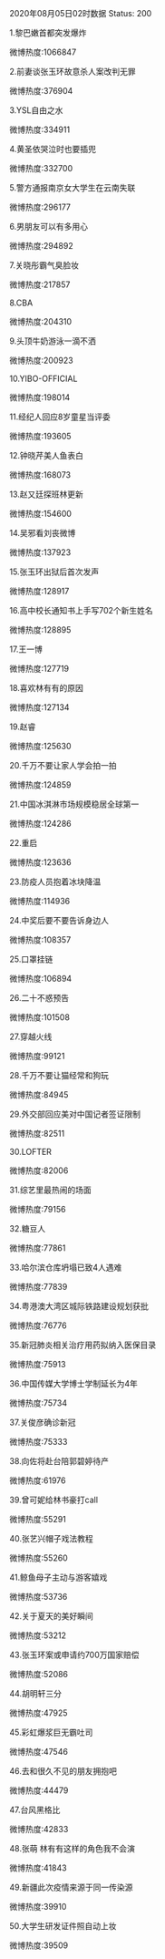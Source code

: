 2020年08月05日02时数据
Status: 200

1.黎巴嫩首都突发爆炸

微博热度:1066847

2.前妻谈张玉环故意杀人案改判无罪

微博热度:376904

3.YSL自由之水

微博热度:334911

4.黄圣依哭泣时也要插兜

微博热度:332700

5.警方通报南京女大学生在云南失联

微博热度:296177

6.男朋友可以有多用心

微博热度:294892

7.关晓彤霸气臭脸妆

微博热度:217857

8.CBA

微博热度:204310

9.头顶牛奶游泳一滴不洒

微博热度:200923

10.YIBO-OFFICIAL

微博热度:198014

11.经纪人回应8岁童星当评委

微博热度:193605

12.钟晓芹美人鱼表白

微博热度:168073

13.赵又廷探班林更新

微博热度:154600

14.吴邪看刘丧微博

微博热度:137923

15.张玉环出狱后首次发声

微博热度:128917

16.高中校长通知书上手写702个新生姓名

微博热度:128895

17.王一博

微博热度:127719

18.喜欢林有有的原因

微博热度:127134

19.赵睿

微博热度:125630

20.千万不要让家人学会拍一拍

微博热度:124859

21.中国冰淇淋市场规模稳居全球第一

微博热度:124286

22.重启

微博热度:123636

23.防疫人员抱着冰块降温

微博热度:114936

24.中奖后要不要告诉身边人

微博热度:108357

25.口罩挂链

微博热度:106894

26.二十不惑预告

微博热度:101508

27.穿越火线

微博热度:99121

28.千万不要让猫经常和狗玩

微博热度:84945

29.外交部回应美对中国记者签证限制

微博热度:82511

30.LOFTER

微博热度:82006

31.综艺里最热闹的场面

微博热度:79156

32.糖豆人

微博热度:77861

33.哈尔滨仓库坍塌已致4人遇难

微博热度:77839

34.粤港澳大湾区城际铁路建设规划获批

微博热度:76776

35.新冠肺炎相关治疗用药拟纳入医保目录

微博热度:75913

36.中国传媒大学博士学制延长为4年

微博热度:75734

37.关俊彦确诊新冠

微博热度:75333

38.向佐将赴台陪郭碧婷待产

微博热度:61976

39.曾可妮给林书豪打call

微博热度:55291

40.张艺兴帽子戏法教程

微博热度:55260

41.鲸鱼母子主动与游客嬉戏

微博热度:53736

42.关于夏天的美好瞬间

微博热度:53212

43.张玉环案或申请约700万国家赔偿

微博热度:52086

44.胡明轩三分

微博热度:47925

45.彩虹爆浆巨无霸吐司

微博热度:47546

46.去和很久不见的朋友拥抱吧

微博热度:44479

47.台风黑格比

微博热度:42833

48.张萌 林有有这样的角色我不会演

微博热度:41843

49.新疆此次疫情来源于同一传染源

微博热度:39910

50.大学生研发证件照自动上妆

微博热度:39509

